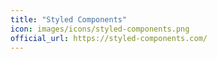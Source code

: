 ```yaml
---
title: "Styled Components"
icon: images/icons/styled-components.png
official_url: https://styled-components.com/
---
```


